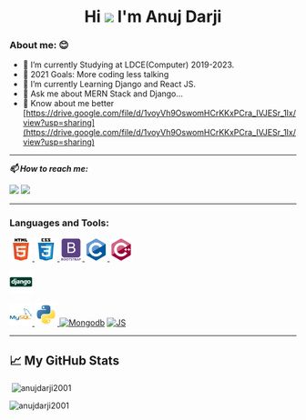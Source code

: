 
<h1 align="center">Hi <img src="https://raw.githubusercontent.com/MartinHeinz/MartinHeinz/master/wave.gif" width="30px"> I'm Anuj Darji</h1>


<!--
**anujdarji2001/anujdarji2001** is a ✨ _special_ ✨ repository because its `README.md` (this file) appears on your GitHub profile.
-->

<!-- Here are some ideas to get you started: -->
### About me: 😊

- 🌱 I’m currently Studying at LDCE(Computer) 2019-2023.
- 🥅 2021 Goals: More coding less talking
- 🔭 I’m currently Learning Django and React JS.
- 💬 Ask me about MERN Stack and Django...
- 📄 Know about me better [https://drive.google.com/file/d/1voyVh9OswomHCrKKxPCra_IVJESr_1Ix/view?usp=sharing](https://drive.google.com/file/d/1voyVh9OswomHCrKKxPCra_IVJESr_1Ix/view?usp=sharing)

<!-- - 👯 I’m looking to collaborate on ... -->
<!-- - 🤔 I’m looking for help with ... -->
<!-- - 😄 Pronouns: ...
- ⚡ Fun fact: ... -->

---

<p>
  <b><i>📫 How to reach me: </i></b>

 
  [<img height="30" src = "https://img.shields.io/badge/gmail-c14438?&style=for-the-badge&logo=gmail&logoColor=white">][gmail] 
  [<img height="30" src="https://img.shields.io/badge/linkedin-blue.svg?&style=for-the-badge&logo=linkedin&logoColor=white">][LinkedIn]
</p>

---

<h3 align="left">Languages and Tools:</h3>
<p align="left"> 
  <a href="https://www.w3.org/html/" target="_blank"> <img src="https://raw.githubusercontent.com/devicons/devicon/master/icons/html5/html5-original-wordmark.svg" alt="html5" width="40" height="40"/> </a> 
  <a href="https://www.w3schools.com/css/" target="_blank"> <img src="https://raw.githubusercontent.com/devicons/devicon/master/icons/css3/css3-original-wordmark.svg" alt="css3" width="40" height="40"/> </a> 
  <a href="https://getbootstrap.com" target="_blank"> <img src="https://raw.githubusercontent.com/devicons/devicon/master/icons/bootstrap/bootstrap-plain-wordmark.svg" alt="bootstrap" width="40" height="40"/> </a> 
  <a href="https://www.cprogramming.com/" target="_blank"> <img src="https://raw.githubusercontent.com/devicons/devicon/master/icons/c/c-original.svg" alt="c" width="40" height="40"/> </a> 
  <a href="https://www.w3schools.com/cpp/" target="_blank"> <img src="https://raw.githubusercontent.com/devicons/devicon/master/icons/cplusplus/cplusplus-original.svg" alt="cplusplus" width="40" height="40"/> </a> 
  
  <a href="https://www.djangoproject.com/" target="_blank"> <img src="https://raw.githubusercontent.com/devicons/devicon/master/icons/django/django-original.svg" alt="django" width="40" height="40"/> </a>
  
  <a href="https://www.mysql.com/" target="_blank"> <img src="https://raw.githubusercontent.com/devicons/devicon/master/icons/mysql/mysql-original-wordmark.svg" alt="mysql" width="40" height="40"/> </a> 
  <a href="https://www.python.org" target="_blank"> <img src="https://raw.githubusercontent.com/devicons/devicon/master/icons/python/python-original.svg" alt="python" width="40" height="40"/> </a>
  <a href="" target="_blank"><img src="https://cdn.worldvectorlogo.com/logos/mongodb.svg" alt="Mongodb"  width="40" height="40"/></a>
  <a href="" target="_blank"><img src="https://in.images.search.yahoo.com/search/images;_ylt=AwrPhO9VEwVhA0MA_mi7HAx.;_ylu=Y29sbwNzZzMEcG9zAzEEdnRpZAMEc2VjA3BpdnM-?p=js+logo&fr2=piv-web&type=E211IN714G0&fr=mcafee#id=188&iurl=https%3A%2F%2Fupload.wikimedia.org%2Fwikipedia%2Fcommons%2Fthumb%2F9%2F99%2FUnofficial_JavaScript_logo_2.svg%2F240px-Unofficial_JavaScript_logo_2.svg.png&action=click" alt="JS"  width="40" height="40"/></a>
</p>

---

## &#x1f4c8; My GitHub Stats

<p align="center">

<!--   <img src="https://github-readme-stats.vercel.app/api?username=anujdarji2001&hide=stars&show_icons=true&line_height=48"> -->
<!--   <img src="https://github-readme-stats.vercel.app/api/top-langs/?username=anujdarji2001&count_private=true"> -->
  <p>&nbsp;<img align="center" src="https://github-readme-stats.vercel.app/api?username=anujdarji2001&show_icons=true&locale=en" alt="anujdarji2001" /></p>
  <img align="left" src="https://github-readme-stats.vercel.app/api/top-langs?username=anujdarji2001&show_icons=true&locale=en&layout=compact" alt="anujdarji2001" />

</p>



[gmail]: mailto:anujdarji2001@gmail.com
[linkedin]: https://www.linkedin.com/in/anuj-darji-6727b01b0/
